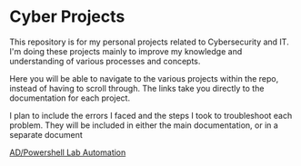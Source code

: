 # Cyber Projects

This repository is for my personal projects related to Cybersecurity and IT. I'm doing these projects mainly to improve my knowledge and understanding of various processes and concepts. 

Here you will be able to navigate to the various projects within the repo, instead of having to scroll through. The links take you directly to the documentation for each project.

I plan to include the errors I faced and the steps I took to troubleshoot each problem. They will be included in either the main documentation, or in a separate document

[AD/Powershell Lab Automation]([https://github.com/semeds/cyber-projects/tree/main/AD%20Powershell%20Lab](https://github.com/semeds/cyber-projects/blob/main/AD%20Powershell%20Lab/Active%20Directory%20%26%20Powershell%20Automation%20Lab%20-%20Deploying%20AD%2C%20DHCP%2C%20RAS%20and%20NAT.md))

